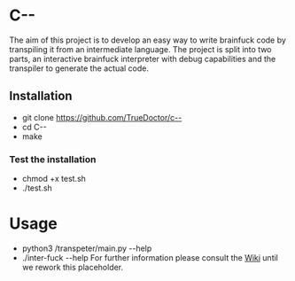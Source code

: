 # C--

The aim of this project is to develop an easy way to write brainfuck code by transpiling it from an intermediate language. The project is split into two parts, an interactive brainfuck interpreter with debug capabilities and the transpiler to generate the actual code.

## Installation
* git clone https://github.com/TrueDoctor/c--
* cd C--
* make
### Test the installation
* chmod +x test.sh
* ./test.sh

# Usage
* python3 /transpeter/main.py --help
* ./inter-fuck --help
For further information please consult the [Wiki](https://github.com/TrueDoctor/c--/wiki/Home) until we rework this placeholder.
